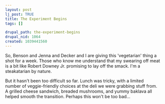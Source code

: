 ```yaml
--- 
layout: post
lj_post: TRUE
title: The Experiment Begins
tags: []

drupal_path: the-experiment-begins
drupal_nid: 1064
created: 1039441560
---
```

So, Benson and Jenna and Decker and I are giving this 'vegetarian' thing a shot for a week. Those who know me understand that my swearing off meat is a bit like Robert Downey Jr. promising to lay off the smack. I'm a steakatarian by nature.

But it hasn't been too difficult so far. Lunch was tricky, with a limited number of veggie-friendly choices at the deli we were grabbing stuff from. A grilled cheese sandwich, breaded mushrooms, and yummy baklava all helped smooth the transition. Perhaps this won't be too bad...
